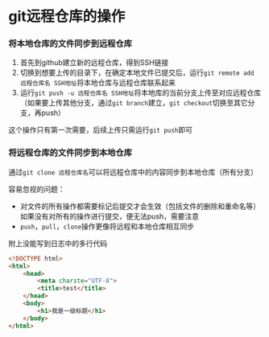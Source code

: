 # git远程仓库的操作

### 将本地仓库的文件同步到远程仓库

1. 首先到github建立新的远程仓库，得到SSH链接
2. 切换到想要上传的目录下，在确定本地文件已提交后，运行`git remote add 远程仓库名 SSH地址`将本地仓库与远程仓库联系起来
3. 运行`git push -u 远程仓库名 SSH地址`将本地库的当前分支上传至对应远程仓库
（如果要上传其他分支，通过`git branch`建立，`git checkout`切换至其它分支，再push）

这个操作只有第一次需要，后续上传只需运行`git push`即可


### 将远程仓库的文件同步到本地仓库

通过`git clone 远程仓库名`可以将远程仓库中的内容同步到本地仓库（所有分支）

容易忽视的问题：
* 对文件的所有操作都需要标记后提交才会生效（包括文件的删除和重命名等）如果没有对所有的操作进行提交，便无法push，需要注意
* `push`，`pull`，`clone`操作更像将远程和本地仓库相互同步

附上没能写到日志中的多行代码
```html
<!DOCTYPE html>
<html>
    <head>
        <meta charste="UTF-8">
        <title>test</title>
    </head>
    <body>
        <h1>我是一级标题</h1>
    </body>
</html>
```